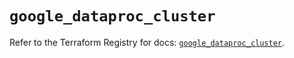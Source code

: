 # `google_dataproc_cluster`

Refer to the Terraform Registry for docs: [`google_dataproc_cluster`](https://registry.terraform.io/providers/hashicorp/google/5.28.0/docs/resources/dataproc_cluster).

